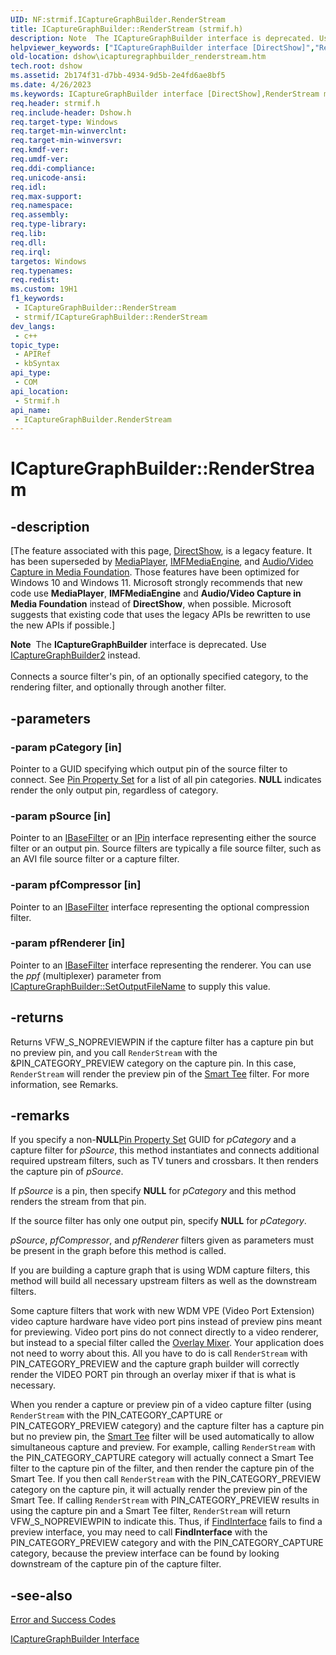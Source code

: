 ```yaml
---
UID: NF:strmif.ICaptureGraphBuilder.RenderStream
title: ICaptureGraphBuilder::RenderStream (strmif.h)
description: Note  The ICaptureGraphBuilder interface is deprecated. Use ICaptureGraphBuilder2 instead. Connects a source filter's pin, of an optionally specified category, to the rendering filter, and optionally through another filter.
helpviewer_keywords: ["ICaptureGraphBuilder interface [DirectShow]","RenderStream method","ICaptureGraphBuilder.RenderStream","ICaptureGraphBuilder::RenderStream","ICaptureGraphBuilderRenderStream","RenderStream","RenderStream method [DirectShow]","RenderStream method [DirectShow]","ICaptureGraphBuilder interface","dshow.icapturegraphbuilder_renderstream","strmif/ICaptureGraphBuilder::RenderStream"]
old-location: dshow\icapturegraphbuilder_renderstream.htm
tech.root: dshow
ms.assetid: 2b174f31-d7bb-4934-9d5b-2e4fd6ae8bf5
ms.date: 4/26/2023
ms.keywords: ICaptureGraphBuilder interface [DirectShow],RenderStream method, ICaptureGraphBuilder.RenderStream, ICaptureGraphBuilder::RenderStream, ICaptureGraphBuilderRenderStream, RenderStream, RenderStream method [DirectShow], RenderStream method [DirectShow],ICaptureGraphBuilder interface, dshow.icapturegraphbuilder_renderstream, strmif/ICaptureGraphBuilder::RenderStream
req.header: strmif.h
req.include-header: Dshow.h
req.target-type: Windows
req.target-min-winverclnt: 
req.target-min-winversvr: 
req.kmdf-ver: 
req.umdf-ver: 
req.ddi-compliance: 
req.unicode-ansi: 
req.idl: 
req.max-support: 
req.namespace: 
req.assembly: 
req.type-library: 
req.lib: 
req.dll: 
req.irql: 
targetos: Windows
req.typenames: 
req.redist: 
ms.custom: 19H1
f1_keywords:
 - ICaptureGraphBuilder::RenderStream
 - strmif/ICaptureGraphBuilder::RenderStream
dev_langs:
 - c++
topic_type:
 - APIRef
 - kbSyntax
api_type:
 - COM
api_location:
 - Strmif.h
api_name:
 - ICaptureGraphBuilder.RenderStream
---
```


# ICaptureGraphBuilder::RenderStream


## -description

\[The feature associated with this page, [DirectShow](/windows/win32/directshow/directshow), is a legacy feature. It has been superseded by [MediaPlayer](/uwp/api/Windows.Media.Playback.MediaPlayer), [IMFMediaEngine](/windows/win32/api/mfmediaengine/nn-mfmediaengine-imfmediaengine), and [Audio/Video Capture in Media Foundation](windows/win32/medfound/audio-video-capture-in-media-foundation). Those features have been optimized for Windows 10 and Windows 11. Microsoft strongly recommends that new code use **MediaPlayer**, **IMFMediaEngine** and **Audio/Video Capture in Media Foundation** instead of **DirectShow**, when possible. Microsoft suggests that existing code that uses the legacy APIs be rewritten to use the new APIs if possible.\]

<div class="alert"><b>Note</b>  The <b>ICaptureGraphBuilder</b> interface is deprecated. Use <a href="/windows/desktop/api/strmif/nn-strmif-icapturegraphbuilder2">ICaptureGraphBuilder2</a> instead.</div>
<div> </div>
Connects a source filter's pin, of an optionally specified category, to the rendering filter, and optionally through another filter.

## -parameters

### -param pCategory [in]

Pointer to a GUID specifying which output pin of the source filter to connect. See <a href="/windows/desktop/DirectShow/pin-property-set">Pin Property Set</a> for a list of all pin categories. <b>NULL</b> indicates render the only output pin, regardless of category.

### -param pSource [in]

Pointer to an <a href="/windows/desktop/api/strmif/nn-strmif-ibasefilter">IBaseFilter</a> or an <a href="/windows/desktop/api/strmif/nn-strmif-ipin">IPin</a> interface representing either the source filter or an output pin. Source filters are typically a file source filter, such as an AVI file source filter or a capture filter.

### -param pfCompressor [in]

Pointer to an <a href="/windows/desktop/api/strmif/nn-strmif-ibasefilter">IBaseFilter</a> interface representing the optional compression filter.

### -param pfRenderer [in]

Pointer to an <a href="/windows/desktop/api/strmif/nn-strmif-ibasefilter">IBaseFilter</a> interface representing the renderer. You can use the <i>ppf</i> (multiplexer) parameter from <a href="/windows/desktop/api/strmif/nf-strmif-icapturegraphbuilder-setoutputfilename">ICaptureGraphBuilder::SetOutputFileName</a> to supply this value.

## -returns

Returns VFW_S_NOPREVIEWPIN if the capture filter has a capture pin but no preview pin, and you call <code>RenderStream</code> with the &amp;PIN_CATEGORY_PREVIEW category on the capture pin. In this case, <code>RenderStream</code> will render the preview pin of the <a href="/windows/desktop/DirectShow/smart-tee-filter">Smart Tee</a> filter. For more information, see Remarks.

## -remarks

If you specify a non-<b>NULL</b><a href="/windows/desktop/DirectShow/pin-property-set">Pin Property Set</a> GUID for <i>pCategory</i> and a capture filter for <i>pSource</i>, this method instantiates and connects additional required upstream filters, such as TV tuners and crossbars. It then renders the capture pin of <i>pSource</i>.

If <i>pSource</i> is a pin, then specify <b>NULL</b> for <i>pCategory</i> and this method renders the stream from that pin.

If the source filter has only one output pin, specify <b>NULL</b> for <i>pCategory</i>.

<i>pSource</i>, <i>pfCompressor</i>, and <i>pfRenderer</i> filters given as parameters must be present in the graph before this method is called.

If you are building a capture graph that is using WDM capture filters, this method will build all necessary upstream filters as well as the downstream filters.

Some capture filters that work with new WDM VPE (Video Port Extension) video capture hardware have video port pins instead of preview pins meant for previewing. Video port pins do not connect directly to a video renderer, but instead to a special filter called the <a href="/windows/desktop/DirectShow/overlay-mixer-filter">Overlay Mixer</a>. Your application does not need to worry about this. All you have to do is call <code>RenderStream</code> with PIN_CATEGORY_PREVIEW and the capture graph builder will correctly render the VIDEO PORT pin through an overlay mixer if that is what is necessary.

When you render a capture or preview pin of a video capture filter (using <code>RenderStream</code> with the PIN_CATEGORY_CAPTURE or PIN_CATEGORY_PREVIEW category) and the capture filter has a capture pin but no preview pin, the <a href="/windows/desktop/DirectShow/smart-tee-filter">Smart Tee</a> filter will be used automatically to allow simultaneous capture and preview. For example, calling <code>RenderStream</code> with the PIN_CATEGORY_CAPTURE category will actually connect a Smart Tee filter to the capture pin of the filter, and then render the capture pin of the Smart Tee. If you then call <code>RenderStream</code> with the PIN_CATEGORY_PREVIEW category on the capture pin, it will actually render the preview pin of the Smart Tee. If calling <code>RenderStream</code> with PIN_CATEGORY_PREVIEW results in using the capture pin and a Smart Tee filter, <code>RenderStream</code> will return VFW_S_NOPREVIEWPIN to indicate this. Thus, if <a href="/windows/desktop/api/strmif/nf-strmif-icapturegraphbuilder-findinterface">FindInterface</a> fails to find a preview interface, you may need to call <b>FindInterface</b> with the PIN_CATEGORY_PREVIEW category and with the PIN_CATEGORY_CAPTURE category, because the preview interface can be found by looking downstream of the capture pin of the capture filter.

## -see-also

<a href="/windows/desktop/DirectShow/error-and-success-codes">Error and Success Codes</a>



<a href="/windows/desktop/api/strmif/nn-strmif-icapturegraphbuilder">ICaptureGraphBuilder Interface</a>